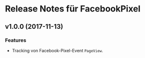 # Release Notes für FacebookPixel

## v1.0.0 (2017-11-13)

### Features
- Tracking von Facebook-Pixel-Event `PageView`.